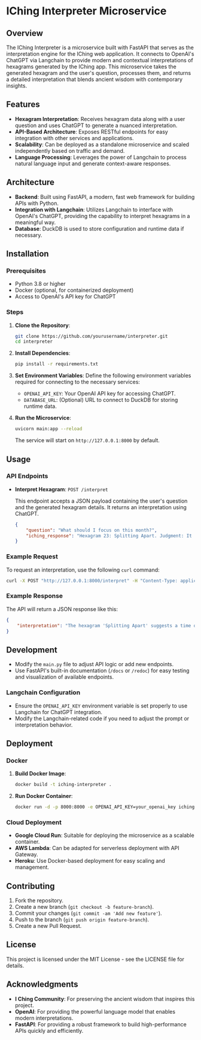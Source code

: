 
# IChing Interpreter Microservice

## Overview

The IChing Interpreter is a microservice built with FastAPI that serves as the interpretation engine for the IChing web application. It connects to OpenAI's ChatGPT via Langchain to provide modern and contextual interpretations of hexagrams generated by the IChing app. This microservice takes the generated hexagram and the user's question, processes them, and returns a detailed interpretation that blends ancient wisdom with contemporary insights.

## Features

- **Hexagram Interpretation**: Receives hexagram data along with a user question and uses ChatGPT to generate a nuanced interpretation.
- **API-Based Architecture**: Exposes RESTful endpoints for easy integration with other services and applications.
- **Scalability**: Can be deployed as a standalone microservice and scaled independently based on traffic and demand.
- **Language Processing**: Leverages the power of Langchain to process natural language input and generate context-aware responses.

## Architecture

- **Backend**: Built using FastAPI, a modern, fast web framework for building APIs with Python.
- **Integration with Langchain**: Utilizes Langchain to interface with OpenAI's ChatGPT, providing the capability to interpret hexagrams in a meaningful way.
- **Database**: DuckDB is used to store configuration and runtime data if necessary.

## Installation

### Prerequisites

- Python 3.8 or higher
- Docker (optional, for containerized deployment)
- Access to OpenAI's API key for ChatGPT

### Steps

1. **Clone the Repository**:
    ```bash
    git clone https://github.com/yourusername/interpreter.git
    cd interpreter
    ```

2. **Install Dependencies**:
    ```bash
    pip install -r requirements.txt
    ```

3. **Set Environment Variables**:
    Define the following environment variables required for connecting to the necessary services:

    - `OPENAI_API_KEY`: Your OpenAI API key for accessing ChatGPT.
    - `DATABASE_URL`: (Optional) URL to connect to DuckDB for storing runtime data.

4. **Run the Microservice**:
    ```bash
    uvicorn main:app --reload
    ```
    The service will start on `http://127.0.0.1:8000` by default.

## Usage

### API Endpoints

- **Interpret Hexagram**: `POST /interpret`
  
  This endpoint accepts a JSON payload containing the user's question and the generated hexagram details. It returns an interpretation using ChatGPT.

    ```json
    {
        "question": "What should I focus on this month?",
        "iching_response": "Hexagram 23: Splitting Apart. Judgment: It does not further one to go anywhere. Lines: Six at the top..."
    }
    ```

### Example Request

To request an interpretation, use the following `curl` command:

```bash
curl -X POST "http://127.0.0.1:8000/interpret" -H "Content-Type: application/json" -d '{"question": "What should I focus on this month?", "iching_response": "Hexagram 23: Splitting Apart. Judgment: It does not further one to go anywhere."}'
```

### Example Response

The API will return a JSON response like this:

```json
{
    "interpretation": "The hexagram 'Splitting Apart' suggests a time of decline or decay. It's a period where things are falling apart, indicating that your focus should be on identifying and letting go of outdated practices or beliefs. Reflect inward and prepare for a renewal. This is not a time to start new ventures, but to carefully analyze the situation and adapt to the changes."
}
```

## Development

- Modify the `main.py` file to adjust API logic or add new endpoints.
- Use FastAPI's built-in documentation (`/docs` or `/redoc`) for easy testing and visualization of available endpoints.

### Langchain Configuration

- Ensure the `OPENAI_API_KEY` environment variable is set properly to use Langchain for ChatGPT integration.
- Modify the Langchain-related code if you need to adjust the prompt or interpretation behavior.

## Deployment

### Docker

1. **Build Docker Image**:
    ```bash
    docker build -t iching-interpreter .
    ```

2. **Run Docker Container**:
    ```bash
    docker run -d -p 8000:8000 -e OPENAI_API_KEY=your_openai_key iching-interpreter
    ```

### Cloud Deployment

- **Google Cloud Run**: Suitable for deploying the microservice as a scalable container.
- **AWS Lambda**: Can be adapted for serverless deployment with API Gateway.
- **Heroku**: Use Docker-based deployment for easy scaling and management.

## Contributing

1. Fork the repository.
2. Create a new branch (`git checkout -b feature-branch`).
3. Commit your changes (`git commit -am 'Add new feature'`).
4. Push to the branch (`git push origin feature-branch`).
5. Create a new Pull Request.

## License

This project is licensed under the MIT License - see the LICENSE file for details.

## Acknowledgments

- **I Ching Community**: For preserving the ancient wisdom that inspires this project.
- **OpenAI**: For providing the powerful language model that enables modern interpretations.
- **FastAPI**: For providing a robust framework to build high-performance APIs quickly and efficiently.
